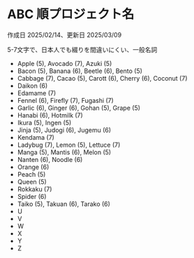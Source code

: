# ABC 順プロジェクト名

作成日 2025/02/14、更新日 2025/03/09

5-7文字で、日本人でも綴りを間違いにくい、一般名詞

- Apple (5), Avocado (7), Azuki (5)
- Bacon (5), Banana (6), Beetle (6), Bento (5)
- Cabbage (7), Cacao (5), Carott (6), Cherry (6), Coconut (7)
- Daikon (6)
- Edamame (7)
- Fennel (6), Firefly (7), Fugashi (7)
- Garlic (6), Ginger (6), Gohan (5), Grape (5)
- Hanabi (6), Hotmilk (7)
- Ikura (5), Ingen (5)
- Jinja (5), Judogi (6), Jugemu (6)
- Kendama (7)
- Ladybug (7), Lemon (5), Lettuce (7)
- Manga (5), Mantis (6), Melon (5)
- Nanten (6), Noodle (6)
- Orange (6)
- Peach (5)
- Queen (5)
- Rokkaku (7)
- Spider (6)
- Taiko (5), Takuan (6), Tarako (6)
- U
- V
- W
- X
- Y
- Z
